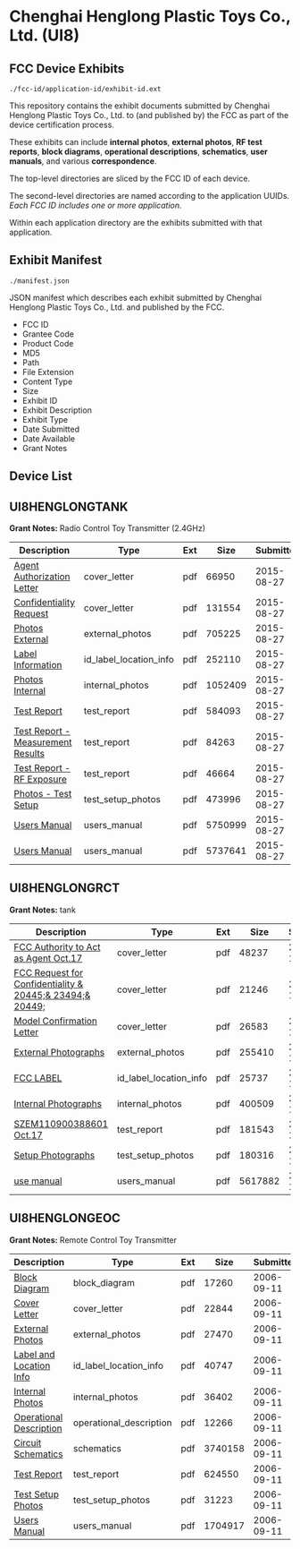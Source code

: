 # Chenghai Henglong Plastic Toys Co., Ltd. (UI8)
## FCC Device Exhibits

```
./fcc-id/application-id/exhibit-id.ext
```

This repository contains the exhibit documents submitted by Chenghai Henglong Plastic Toys Co., Ltd. to (and published by) the FCC as part of the device certification process.

These exhibits can include **internal photos**, **external photos**, **RF test reports**, **block diagrams**, **operational descriptions**, **schematics**, **user manuals**, and various **correspondence**.

The top-level directories are sliced by the FCC ID of each device.

The second-level directories are named according to the application UUIDs. *Each FCC ID includes one or more application.*

Within each application directory are the exhibits submitted with that application. 

## Exhibit Manifest

```
./manifest.json
```

JSON manifest which describes each exhibit submitted by Chenghai Henglong Plastic Toys Co., Ltd. and published by the FCC.

- FCC ID
- Grantee Code
- Product Code
- MD5
- Path
- File Extension
- Content Type
- Size
- Exhibit ID
- Exhibit Description
- Exhibit Type
- Date Submitted
- Date Available
- Grant Notes

## Device List
## UI8HENGLONGTANK
**Grant Notes:** Radio Control Toy Transmitter (2.4GHz)

| Description | Type | Ext | Size | Submitted | Available |
| ----------- | ---- | --- | ---- | --------- | --------- |
| [Agent Authorization Letter](UI8HENGLONGTANK/e7b668df405bdbfd27a8144bb7861b90/2727187.pdf) | cover_letter | pdf | 66950 | 2015-08-27 | 2015-08-27 |
| [Confidentiality Request](UI8HENGLONGTANK/e7b668df405bdbfd27a8144bb7861b90/2727188.pdf) | cover_letter | pdf | 131554 | 2015-08-27 | 2015-08-27 |
| [Photos External](UI8HENGLONGTANK/e7b668df405bdbfd27a8144bb7861b90/2727182.pdf) | external_photos | pdf | 705225 | 2015-08-27 | 2015-08-27 |
| [Label Information](UI8HENGLONGTANK/e7b668df405bdbfd27a8144bb7861b90/2727181.pdf) | id_label_location_info | pdf | 252110 | 2015-08-27 | 2015-08-27 |
| [Photos Internal](UI8HENGLONGTANK/e7b668df405bdbfd27a8144bb7861b90/2727183.pdf) | internal_photos | pdf | 1052409 | 2015-08-27 | 2015-08-27 |
| [Test Report](UI8HENGLONGTANK/e7b668df405bdbfd27a8144bb7861b90/2727184.pdf) | test_report | pdf | 584093 | 2015-08-27 | 2015-08-27 |
| [Test Report - Measurement Results](UI8HENGLONGTANK/e7b668df405bdbfd27a8144bb7861b90/2727185.pdf) | test_report | pdf | 84263 | 2015-08-27 | 2015-08-27 |
| [Test Report - RF Exposure](UI8HENGLONGTANK/e7b668df405bdbfd27a8144bb7861b90/2727196.pdf) | test_report | pdf | 46664 | 2015-08-27 | 2015-08-27 |
| [Photos - Test Setup](UI8HENGLONGTANK/e7b668df405bdbfd27a8144bb7861b90/2727186.pdf) | test_setup_photos | pdf | 473996 | 2015-08-27 | 2015-08-27 |
| [Users Manual](UI8HENGLONGTANK/e7b668df405bdbfd27a8144bb7861b90/2728549.pdf) | users_manual | pdf | 5750999 | 2015-08-27 | 2015-08-27 |
| [Users Manual](UI8HENGLONGTANK/e7b668df405bdbfd27a8144bb7861b90/2728550.pdf) | users_manual | pdf | 5737641 | 2015-08-27 | 2015-08-27 |
## UI8HENGLONGRCT
**Grant Notes:** tank

| Description | Type | Ext | Size | Submitted | Available |
| ----------- | ---- | --- | ---- | --------- | --------- |
| [FCC Authority to Act as Agent  Oct.17](UI8HENGLONGRCT/aadc11f9af5ead43c0fe4017580f6f5b/1562553.pdf) | cover_letter | pdf | 48237 | 2011-10-18 | 2011-10-19 |
| [FCC Request  for Confidentiality & 20445;& 23494;& 20449;](UI8HENGLONGRCT/aadc11f9af5ead43c0fe4017580f6f5b/1562554.pdf) | cover_letter | pdf | 21246 | 2011-10-18 | 2011-10-19 |
| [Model Confirmation Letter](UI8HENGLONGRCT/aadc11f9af5ead43c0fe4017580f6f5b/1562555.pdf) | cover_letter | pdf | 26583 | 2011-10-18 | 2011-10-19 |
| [External Photographs](UI8HENGLONGRCT/aadc11f9af5ead43c0fe4017580f6f5b/1562556.pdf) | external_photos | pdf | 255410 | 2011-10-18 | 2011-10-19 |
| [FCC LABEL](UI8HENGLONGRCT/aadc11f9af5ead43c0fe4017580f6f5b/1562557.pdf) | id_label_location_info | pdf | 25737 | 2011-10-18 | 2011-10-19 |
| [Internal Photographs](UI8HENGLONGRCT/aadc11f9af5ead43c0fe4017580f6f5b/1562558.pdf) | internal_photos | pdf | 400509 | 2011-10-18 | 2011-10-19 |
| [SZEM110900388601  Oct.17](UI8HENGLONGRCT/aadc11f9af5ead43c0fe4017580f6f5b/1562561.pdf) | test_report | pdf | 181543 | 2011-10-18 | 2011-10-19 |
| [Setup Photographs](UI8HENGLONGRCT/aadc11f9af5ead43c0fe4017580f6f5b/1562562.pdf) | test_setup_photos | pdf | 180316 | 2011-10-18 | 2011-10-19 |
| [use manual](UI8HENGLONGRCT/aadc11f9af5ead43c0fe4017580f6f5b/1562563.pdf) | users_manual | pdf | 5617882 | 2011-10-18 | 2011-10-19 |
## UI8HENGLONGEOC
**Grant Notes:** Remote Control Toy Transmitter

| Description | Type | Ext | Size | Submitted | Available |
| ----------- | ---- | --- | ---- | --------- | --------- |
| [Block Diagram](UI8HENGLONGEOC/c3b0e1fd98682c281aec7cbabd0dd478/702983.pdf) | block_diagram | pdf | 17260 | 2006-09-11 | 2006-09-11 |
| [Cover Letter](UI8HENGLONGEOC/c3b0e1fd98682c281aec7cbabd0dd478/702985.pdf) | cover_letter | pdf | 22844 | 2006-09-11 | 2006-09-11 |
| [External Photos](UI8HENGLONGEOC/c3b0e1fd98682c281aec7cbabd0dd478/702986.pdf) | external_photos | pdf | 27470 | 2006-09-11 | 2006-09-11 |
| [Label and Location Info](UI8HENGLONGEOC/c3b0e1fd98682c281aec7cbabd0dd478/702987.pdf) | id_label_location_info | pdf | 40747 | 2006-09-11 | 2006-09-11 |
| [Internal Photos](UI8HENGLONGEOC/c3b0e1fd98682c281aec7cbabd0dd478/702989.pdf) | internal_photos | pdf | 36402 | 2006-09-11 | 2006-09-11 |
| [Operational Description](UI8HENGLONGEOC/c3b0e1fd98682c281aec7cbabd0dd478/702991.pdf) | operational_description | pdf | 12266 | 2006-09-11 | 2006-09-11 |
| [Circuit Schematics](UI8HENGLONGEOC/c3b0e1fd98682c281aec7cbabd0dd478/702984.pdf) | schematics | pdf | 3740158 | 2006-09-11 | 2006-09-11 |
| [Test Report](UI8HENGLONGEOC/c3b0e1fd98682c281aec7cbabd0dd478/702988.pdf) | test_report | pdf | 624550 | 2006-09-11 | 2006-09-11 |
| [Test Setup Photos](UI8HENGLONGEOC/c3b0e1fd98682c281aec7cbabd0dd478/702992.pdf) | test_setup_photos | pdf | 31223 | 2006-09-11 | 2006-09-11 |
| [Users Manual](UI8HENGLONGEOC/c3b0e1fd98682c281aec7cbabd0dd478/702990.pdf) | users_manual | pdf | 1704917 | 2006-09-11 | 2006-09-11 |
